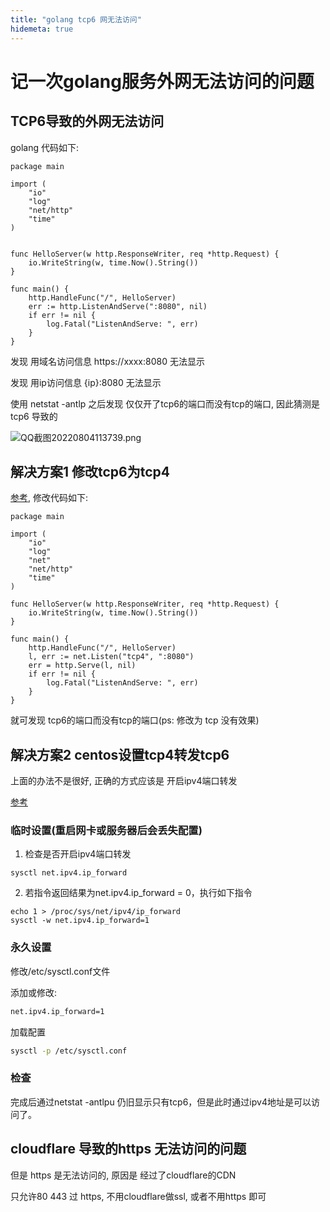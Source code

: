```yaml
---
title: "golang tcp6 网无法访问"
hidemeta: true
---
```


# 记一次golang服务外网无法访问的问题

## TCP6导致的外网无法访问

golang 代码如下: 

```golang
package main

import (
	"io"
	"log"
	"net/http"
	"time"
)


func HelloServer(w http.ResponseWriter, req *http.Request) {
	io.WriteString(w, time.Now().String())
}

func main() {
	http.HandleFunc("/", HelloServer)
	err := http.ListenAndServe(":8080", nil)
	if err != nil {
		log.Fatal("ListenAndServe: ", err)
	}
}

```

发现 用域名访问信息  https://xxxx:8080 无法显示

发现 用ip访问信息  {ip}:8080 无法显示

使用 netstat -antlp 之后发现 仅仅开了tcp6的端口而没有tcp的端口, 因此猜测是tcp6 导致的

![QQ截图20220804113739.png](https://tva1.sinaimg.cn/large/006ulzy2ly1h4ukyatyx4j30o004e77q.jpg)

## 解决方案1 修改tcp6为tcp4

[参考](https://stackoverflow.com/questions/38592064/listen-on-tcp4-not-tcp6/38592286#38592286), 修改代码如下:

```golang
package main

import (
	"io"
	"log"
	"net"
	"net/http"
	"time"
)

func HelloServer(w http.ResponseWriter, req *http.Request) {
	io.WriteString(w, time.Now().String())
}

func main() {
	http.HandleFunc("/", HelloServer)
	l, err := net.Listen("tcp4", ":8080")
	err = http.Serve(l, nil)
	if err != nil {
		log.Fatal("ListenAndServe: ", err)
	}
}
```

就可发现 tcp6的端口而没有tcp的端口(ps: 修改为 tcp 没有效果)

## 解决方案2 centos设置tcp4转发tcp6

上面的办法不是很好, 正确的方式应该是 开启ipv4端口转发

[参考](https://blog.csdn.net/zhouzhou992/article/details/122697920)

### 临时设置(重启网卡或服务器后会丢失配置)

1. 检查是否开启ipv4端口转发

```
sysctl net.ipv4.ip_forward
```

2. 若指令返回结果为net.ipv4.ip_forward = 0，执行如下指令

```
echo 1 > /proc/sys/net/ipv4/ip_forward
sysctl -w net.ipv4.ip_forward=1
```

### 永久设置

修改/etc/sysctl.conf文件

添加或修改:

```sh
net.ipv4.ip_forward=1
```

加载配置

```sh
sysctl -p /etc/sysctl.conf
```

### 检查

完成后通过netstat -antlpu 仍旧显示只有tcp6，但是此时通过ipv4地址是可以访问了。

## cloudflare 导致的https 无法访问的问题

但是 https 是无法访问的, 原因是  经过了cloudflare的CDN

只允许80 443 过 https, 不用cloudflare做ssl, 或者不用https 即可